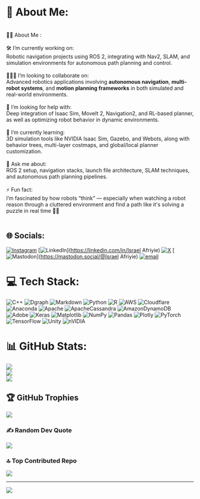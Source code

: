

# 💫 About Me:
<br>🧑‍💻 About Me :<br><br>🛠️ I’m currently working on:<br>  Robotic navigation projects using ROS 2, integrating with Nav2, SLAM, and simulation environments for autonomous path planning and control.<br><br> 🧑‍🤝‍🧑 I’m looking to collaborate on:<br>  Advanced robotics applications involving **autonomous navigation**, **multi-robot systems**, and **motion planning frameworks** in both simulated and real-world environments.<br><br>🤝 I’m looking for help with:<br>  Deep integration of Isaac Sim, MoveIt 2, Navigation2, and RL-based planner, as well as optimizing robot behavior in dynamic environments.<br><br>🌱 I’m currently learning:<br>  3D simulation tools like NVIDIA Isaac Sim, Gazebo, and Webots, along with behavior trees, multi-layer costmaps, and global/local planner customization.<br><br>💬 Ask me about:<br>  ROS 2 setup, navigation stacks, launch file architecture, SLAM techniques, and autonomous path planning pipelines.<br><br>⚡ Fun fact:<br>  I’m fascinated by how robots “think” — especially when watching a robot reason through a cluttered environment and find a path like it's solving a puzzle in real time 🧭🤖<br><br>


## 🌐 Socials:
[![Instagram](https://img.shields.io/badge/Instagram-%23E4405F.svg?logo=Instagram&logoColor=white)](https://instagram.com/@ry_de01) [![LinkedIn](https://img.shields.io/badge/LinkedIn-%230077B5.svg?logo=linkedin&logoColor=white)](https://linkedin.com/in/Israel Afriyie) [![X](https://img.shields.io/badge/X-black.svg?logo=X&logoColor=white)](https://x.com/@Rectility) [![Mastodon](https://img.shields.io/badge/-MASTODON-%232B90D9?logo=mastodon&logoColor=white)](https://mastodon.social/@Israel Afriyie) [![email](https://img.shields.io/badge/Email-D14836?logo=gmail&logoColor=white)](mailto:israelafriyie78@gmail.com) 

# 💻 Tech Stack:
![C++](https://img.shields.io/badge/c++-%2300599C.svg?style=for-the-badge&logo=c%2B%2B&logoColor=white) ![Dgraph](https://img.shields.io/badge/dgraph-%23E50695.svg?style=for-the-badge&logo=dgraph&logoColor=white) ![Markdown](https://img.shields.io/badge/markdown-%23000000.svg?style=for-the-badge&logo=markdown&logoColor=white) ![Python](https://img.shields.io/badge/python-3670A0?style=for-the-badge&logo=python&logoColor=ffdd54) ![R](https://img.shields.io/badge/r-%23276DC3.svg?style=for-the-badge&logo=r&logoColor=white) ![AWS](https://img.shields.io/badge/AWS-%23FF9900.svg?style=for-the-badge&logo=amazon-aws&logoColor=white) ![Cloudflare](https://img.shields.io/badge/Cloudflare-F38020?style=for-the-badge&logo=Cloudflare&logoColor=white) ![Anaconda](https://img.shields.io/badge/Anaconda-%2344A833.svg?style=for-the-badge&logo=anaconda&logoColor=white) ![Apache](https://img.shields.io/badge/apache-%23D42029.svg?style=for-the-badge&logo=apache&logoColor=white) ![ApacheCassandra](https://img.shields.io/badge/cassandra-%231287B1.svg?style=for-the-badge&logo=apache-cassandra&logoColor=white) ![AmazonDynamoDB](https://img.shields.io/badge/Amazon%20DynamoDB-4053D6?style=for-the-badge&logo=Amazon%20DynamoDB&logoColor=white) ![Adobe](https://img.shields.io/badge/adobe-%23FF0000.svg?style=for-the-badge&logo=adobe&logoColor=white) ![Keras](https://img.shields.io/badge/Keras-%23D00000.svg?style=for-the-badge&logo=Keras&logoColor=white) ![Matplotlib](https://img.shields.io/badge/Matplotlib-%23ffffff.svg?style=for-the-badge&logo=Matplotlib&logoColor=black) ![NumPy](https://img.shields.io/badge/numpy-%23013243.svg?style=for-the-badge&logo=numpy&logoColor=white) ![Pandas](https://img.shields.io/badge/pandas-%23150458.svg?style=for-the-badge&logo=pandas&logoColor=white) ![Plotly](https://img.shields.io/badge/Plotly-%233F4F75.svg?style=for-the-badge&logo=plotly&logoColor=white) ![PyTorch](https://img.shields.io/badge/PyTorch-%23EE4C2C.svg?style=for-the-badge&logo=PyTorch&logoColor=white) ![TensorFlow](https://img.shields.io/badge/TensorFlow-%23FF6F00.svg?style=for-the-badge&logo=TensorFlow&logoColor=white) ![Unity](https://img.shields.io/badge/unity-%23000000.svg?style=for-the-badge&logo=unity&logoColor=white) ![nVIDIA](https://img.shields.io/badge/nVIDIA-%2376B900.svg?style=for-the-badge&logo=nVIDIA&logoColor=white)
# 📊 GitHub Stats:
![](https://github-readme-stats.vercel.app/api?username=IsraelAfriyie-dev&theme=dark&hide_border=false&include_all_commits=false&count_private=false)<br/>
![](https://nirzak-streak-stats.vercel.app/?user=IsraelAfriyie-dev&theme=dark&hide_border=false)<br/>
![](https://github-readme-stats.vercel.app/api/top-langs/?username=IsraelAfriyie-dev&theme=dark&hide_border=false&include_all_commits=false&count_private=false&layout=compact)

## 🏆 GitHub Trophies
![](https://github-profile-trophy.vercel.app/?username=IsraelAfriyie-dev&theme=radical&no-frame=false&no-bg=true&margin-w=4)

### ✍️ Random Dev Quote
![](https://quotes-github-readme.vercel.app/api?type=horizontal&theme=radical)

### 🔝 Top Contributed Repo
![](https://github-contributor-stats.vercel.app/api?username=IsraelAfriyie-dev&limit=5&theme=dark&combine_all_yearly_contributions=true)

---
[![](https://visitcount.itsvg.in/api?id=IsraelAfriyie-dev&icon=0&color=0)](https://visitcount.itsvg.in)

<!-- Proudly created with GPRM ( https://gprm.itsvg.in ) -->

